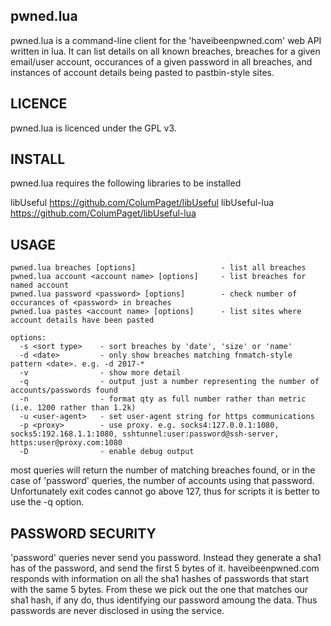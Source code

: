 ## pwned.lua

pwned.lua is a command-line client for the 'haveibeenpwned.com' web API written in lua. It can list details on all known breaches, breaches for a given email/user account, occurances of a given password in all breaches, and instances of account details being pasted to pastbin-style sites.

## LICENCE

pwned.lua is licenced under the GPL v3.

## INSTALL

pwned.lua requires the following libraries to be installed

libUseful      https://github.com/ColumPaget/libUseful
libUseful-lua  https://github.com/ColumPaget/libUseful-lua


## USAGE

```
pwned.lua breaches [options]                   - list all breaches
pwned.lua account <account name> [options]     - list breaches for named account
pwned.lua password <password> [options]        - check number of occurances of <password> in breaches
pwned.lua pastes <account name> [options]      - list sites where account details have been pasted

options: 
  -s <sort type>    - sort breaches by 'date', 'size' or 'name'
  -d <date>         - only show breaches matching fnmatch-style pattern <date>. e.g. -d 2017-*
  -v                - show more detail
  -q                - output just a number representing the number of accounts/passwords found
  -n                - format qty as full number rather than metric (i.e. 1200 rather than 1.2k)
  -u <user-agent>   - set user-agent string for https communications
  -p <proxy>        - use proxy. e.g. socks4:127.0.0.1:1080, socks5:192.168.1.1:1080, sshtunnel:user:password@ssh-server, https:user@proxy.com:1080
  -D                - enable debug output
```

most queries will return the number of matching breaches found, or in the case of 'password' queries, the number of accounts using that password. Unfortunately exit codes cannot go above 127, thus for scripts it is better to use the -q option.

## PASSWORD SECURITY

'password' queries never send you password. Instead they generate a sha1 has of the password, and send the first 5 bytes of it. haveibeenpwned.com responds with information on all the sha1 hashes of passwords that start with the same 5 bytes. From these we pick out the one that matches our sha1 hash, if any do, thus identifying our password amoung the data. Thus passwords are never disclosed in using the service.


